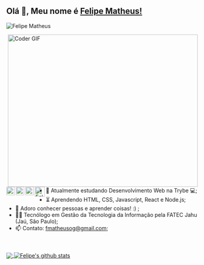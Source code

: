 ## Olá 👋, Meu nome é [Felipe Matheus!](https://fmatheusog.github.io) 
 <p align="left"> <img src="https://komarev.com/ghpvc/?username=fmatheusog&label=Views&color=blue&style=plastic" alt="Felipe Matheus" /> </p>


<img align="right" src="https://media.giphy.com/media/SWoSkN6DxTszqIKEqv/giphy.gif" alt="Coder GIF" width="500" height="400">
<br>

<a href="https://twitter.com/felispers">
  <img align="left" alt="Felipe's Twitter" width="22px" src="https://cdn.jsdelivr.net/npm/simple-icons@v3/icons/twitter.svg" />
</a>
<a href="https://www.linkedin.com/in/felipemmmori/">
  <img align="left" alt="Felipe's LinkedIN" width="22px" src="https://cdn.jsdelivr.net/npm/simple-icons@v3/icons/linkedin.svg" />
</a>
<a href="https://www.instagram.com/felispers/">
  <img align="left" alt="Felipe's Instagram" width="22px" src="https://cdn.jsdelivr.net/npm/simple-icons@v3/icons/instagram.svg" />
</a>
<a href="https://devfolio.co/@/">
  <img align="left" alt="Felipe's Devfolio" width="26px" src="https://pbs.twimg.com/profile_images/1212398116101472257/VVvZ_m4A_400x400.png"/>
</a>
<br>

- :telescope: Atualmente estudando Desenvolvimento Web na Trybe 💻;
- :hourglass_flowing_sand: Aprendendo HTML, CSS, Javascript, React e Node.js;
- 💬 Adoro conhecer pessoas e aprender coisas! :) ;
- :man_technologist: Tecnólogo em Gestão da Tecnologia da Informação pela FATEC Jahu (Jaú, São Paulo); 
- 📫 Contato: fmatheusog@gmail.com;

<br><br>
<a href="https://github.com/fmatheusog">
  <img align="center" src="https://github-readme-stats.vercel.app/api/top-langs/?username=fmatheusog&theme=dark">
</a>
<a href="https://github.com/fmatheusog">
 <img align="center" src="https://github-readme-stats.vercel.app/api?username=fmatheusog&show_icons=true&theme=dark&line_height=30" alt="Felipe's github stats"/>
</a>
